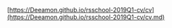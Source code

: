 [https://Deeamon.github.io/rsschool-2019Q1-cv/cv](https://Deeamon.github.io/rsschool-2019Q1-cv/cv.md)